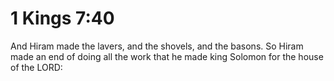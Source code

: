 # 1 Kings 7:40

And Hiram made the lavers, and the shovels, and the basons. So Hiram made an end of doing all the work that he made king Solomon for the house of the LORD: